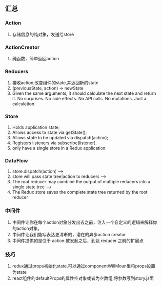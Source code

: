 ## 汇总

### Action
1. 存储信息的纯对象，发送给store

### ActionCreator
1. 纯函数，简单返回action

### Reducers
1. 接收action,改变组件的state,并返回新的state
2. (previousState, action) -> newState
3. Given the same arguments, it should calculate the next state and return it. No surprises. No side effects. No API calls. No mutations. Just a calculation.

### Store
1. Holds application state;
2. Allows access to state via getState();
3. Allows state to be updated via dispatch(action);
4. Registers listeners via subscribe(listener).
5. only have a single store in a Redux application

### DataFlow
1. store.dispatch(action) --> 
2. store will pass state tree|action to reducers --> 
3. The root reducer may combine the output of multiple reducers into a single state tree -->
4. The Redux store saves the complete state tree returned by the root reducer

### 中间件
1. 中间件让你在每个action对象分发出去之前，注入一个自定义的逻辑来解释你的action对象。
2. 中间件让我们能写表达更清晰的，潜在的异步action creator
3. 中间件提供的是位于 action 被发起之后，到达 reducer 之前的扩展点

### 技巧
1. redux通过props初始化state,可以通过componentWillMoun里将props设置为state
2. react组件的defaultProps的属性空对象或者为空数组,将参数写到story.js里
